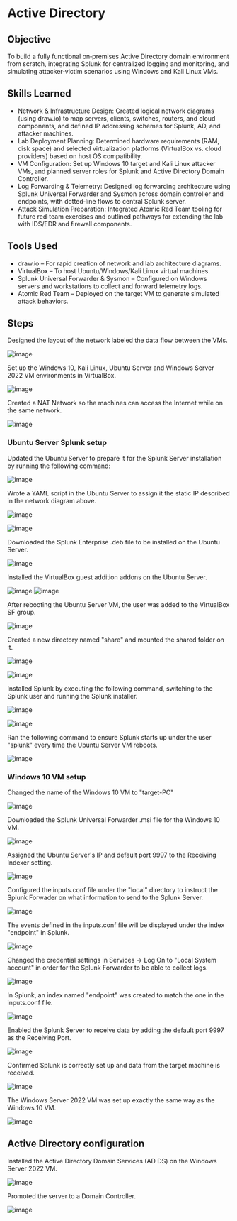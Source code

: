# Active Directory

## Objective

To build a fully functional on‑premises Active Directory domain environment from scratch, integrating Splunk for centralized logging and monitoring, and simulating attacker‑victim scenarios using Windows and Kali Linux VMs.

## Skills Learned

- Network & Infrastructure Design: Created logical network diagrams (using draw.io) to map servers, clients, switches, routers, and cloud components, and defined IP addressing schemes for Splunk, AD, and attacker machines.
- Lab Deployment Planning: Determined hardware requirements (RAM, disk space) and selected virtualization platforms (VirtualBox vs. cloud providers) based on host OS compatibility.
- VM Configuration: Set up Windows 10 target and Kali Linux attacker VMs, and planned server roles for Splunk and Active Directory Domain Controller.
- Log Forwarding & Telemetry: Designed log forwarding architecture using Splunk Universal Forwarder and Sysmon across domain controller and endpoints, with dotted‑line flows to central Splunk server.
- Attack Simulation Preparation: Integrated Atomic Red Team tooling for future red‑team exercises and outlined pathways for extending the lab with IDS/EDR and firewall components.

## Tools Used

- draw.io – For rapid creation of network and lab architecture diagrams.
- VirtualBox – To host Ubuntu/Windows/Kali Linux virtual machines.
- Splunk Universal Forwarder & Sysmon – Configured on Windows servers and workstations to collect and forward telemetry logs.
- Atomic Red Team – Deployed on the target VM to generate simulated attack behaviors.

## Steps

Designed the layout of the network labeled the data flow between the VMs.

![image](https://github.com/user-attachments/assets/9ecf6f58-3901-4449-a195-34d83e0134a2)

Set up the Windows 10, Kali Linux, Ubuntu Server and Windows Server 2022 VM environments in VirtualBox.

![image](https://github.com/user-attachments/assets/5e3f7e0b-769b-4741-8385-5b34e11768e4)

Created a NAT Network so the machines can access the Internet while on the same network.

![image](https://github.com/user-attachments/assets/de5cb74e-6327-4ebe-a9ef-a0e1c9069fad)

### Ubuntu Server Splunk setup
Updated the Ubuntu Server to prepare it for the Splunk Server installation by running the following command:

![image](https://github.com/user-attachments/assets/72caff2d-e285-4ab6-803b-0ef6d44b0438)

Wrote a YAML script in the Ubuntu Server to assign it the static IP described in the network diagram above.

![image](https://github.com/user-attachments/assets/b4e18c80-e326-4e52-b85d-7c6774dcd73d)

![image](https://github.com/user-attachments/assets/15929736-e585-47ba-92a7-d942539d970c)

Downloaded the Splunk Enterprise .deb file to be installed on the Ubuntu Server.

![image](https://github.com/user-attachments/assets/8b2123a3-bfb7-4cd2-831e-13695ff6dcab)

Installed the VirtualBox guest addition addons on the Ubuntu Server.

![image](https://github.com/user-attachments/assets/d49df6e3-dc09-43ae-a14a-789d8ee1f9a1)
![image](https://github.com/user-attachments/assets/d790c469-d2ac-4c13-abe0-b2b91bd15535)


After rebooting the Ubuntu Server VM, the user was added to the VirtualBox SF group.

![image](https://github.com/user-attachments/assets/d9a837d7-01f8-4637-af26-b948fe35fdc7)

Created a new directory named "share" and mounted the shared folder on it.

![image](https://github.com/user-attachments/assets/d2878691-ece8-4d82-993d-be206b5817a9)

![image](https://github.com/user-attachments/assets/e4044225-2a8c-4a7a-81c3-ea1e7e4a80ec)

Installed Splunk by executing the following command, switching to the Splunk user and running the Splunk installer.

![image](https://github.com/user-attachments/assets/7e3c3f29-441d-456d-bf9a-46f7833af07d)

![image](https://github.com/user-attachments/assets/20c6f9e4-25eb-4ada-9e0e-6c12197bee3f)

Ran the following command to ensure Splunk starts up under the user "splunk" every time the Ubuntu Server VM reboots.

![image](https://github.com/user-attachments/assets/df868a0f-0586-435c-beb2-17673a1179f4)


### Windows 10 VM setup
Changed the name of the Windows 10 VM to "target-PC"

![image](https://github.com/user-attachments/assets/318859ae-99fd-42a8-98ec-04cf292e5db2)

Downloaded the Splunk Universal Forwarder .msi file for the Windows 10 VM.

![image](https://github.com/user-attachments/assets/132bdd20-c582-415e-b6b0-e46c6e3f9eaf)

Assigned the Ubuntu Server's IP and default port 9997 to the Receiving Indexer setting.

![image](https://github.com/user-attachments/assets/2078161d-c657-4f7f-9fde-32aec99ded47)

Configured the inputs.conf file under the "local" directory to instruct the Splunk Forwader on what information to send to the Splunk Server.

![image](https://github.com/user-attachments/assets/7b894f2a-a6d9-4bb1-8d88-41552556b774)

The events defined in the inputs.conf file will be displayed under the index "endpoint" in Splunk.

![image](https://github.com/user-attachments/assets/45779b30-738e-472e-8406-07368a85f35f)

Changed the credential settings in Services -> Log On to "Local System account" in order for the Splunk Forwarder to be able to collect logs.

![image](https://github.com/user-attachments/assets/d2eac6f3-07d0-4c28-8671-7a17cbb18e7f)

In Splunk, an index named "endpoint" was created to match the one in the inputs.conf file.

![image](https://github.com/user-attachments/assets/ce6985d4-2bf3-4005-8883-56259802e6d7)

Enabled the Splunk Server to receive data by adding the default port 9997 as the Receiving Port.

![image](https://github.com/user-attachments/assets/3cb24f03-5a37-40c5-a56b-8eada44a8b71)

Confirmed Splunk is correctly set up and data from the target machine is received.

![image](https://github.com/user-attachments/assets/b79285bd-94ae-4147-b372-5e5b8c37f471)

The Windows Server 2022 VM was set up exactly the same way as the Windows 10 VM.

![image](https://github.com/user-attachments/assets/d28a3ac6-9920-46ab-9978-9324a0bb8a33)

## Active Directory configuration

Installed the Active Directory Domain Services (AD DS) on the Windows Server 2022 VM.

![image](https://github.com/user-attachments/assets/2604b6c0-ebf0-4b69-b9bf-f4f73e9a239a)

Promoted the server to a Domain Controller.

![image](https://github.com/user-attachments/assets/1589df73-e814-4ac1-be37-b1995f9d40a9)


